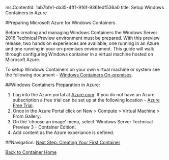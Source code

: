 ﻿ms.ContentId: 1ab7bfe1-da35-4ff1-916f-936fedf536a0
title: Setup Windows Containers in Azure

#Preparing Microsoft Azure for Windows Containers

Before creating and managing Windows Containers the Windows Server 2016 Technical Preview environment must be prepared. With this preview release, two hands on experiences are available, one running in an Azure and one running in your on-premises environment. This guide will walk through configuring Windows container in a virtual machine hosted on Microsoft Azure. 

To setup Windows Containers on your own virtual machine or system see the following document – [Windows Containers On-premises](./container_setup.md).

##Windows Containers Preparation in Azure:

1.	Log into the Azure portal at [Azure.com](http://azure.com). If you do not have an Azure subscription a free trial can be set up at the following location – [Azure Free Trial](https://azure.microsoft.com/en-us/pricing/free-trial/).
2.	Once in the Azure Portal click on New > Compute > Virtual Machine > From Gallery:
3.	On the ‘choose an image’ menu, select ‘Windows Server Technical Preview 3 – Container Edition’.
4. 	Add content as the Azure experiance is defined.

##Navigation:
[Next Step: Creating Your First Container](./hello_world.md)

[Back to Container Home](../containers_welcome.md)

